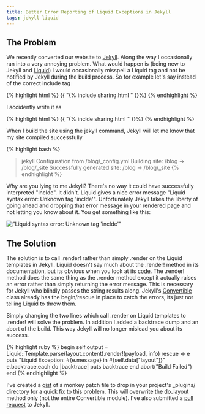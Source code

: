 ```yaml
---
title: Better Error Reporting of Liquid Exceptions in Jekyll
tags: jekyll liquid
---
```

The Problem
------------

We recently converted our website to [Jekyll](https://github.com/mojombo/jekyll). Along the way I occasionally ran into a very annoying problem. What would happen is (being new to Jekyll and [Liquid](https://github.com/Shopify/liquid)) I would occasionally misspell a Liquid tag and not be notified by Jekyll during the build process. So for example let's say instead of the correct include tag
 
{% highlight html %}
{{ "{% include sharing.html " }}%}
{% endhighlight %}

I accidently write it as

{% highlight html %}
{{ "{% inclde sharing.html " }}%}
{% endhighlight %}

When I build the site using the jekyll command, Jekyll will let me know that my site compiled successfully

{% highlight bash %}
> jekyll
Configuration from /blog/_config.yml
Building site: /blog -> /blog/_site
Successfully generated site: /blog -> /blog/_site
{% endhighlight %}

Why are you lying to me Jekyll? There's no way it could have successfully interpreted "inclde". It didn't. Liquid gives a nice error message "Liquid syntax error: Unknown tag 'inclde'". Unfortunately Jekyll takes the liberty of going ahead and dropping that error message in your rendered page and not letting you know about it. You get something like this:

!["Liquid syntax error: Unknown tag 'inclde'"](/blogs/will_brady/assets/jekyll-error.png "Jekyll Error")

The Solution
-------------

The solution is to call .render! rather than simply .render on the Liquid templates in Jekyll. Liquid doesn't say much about the .render! method in its documentation, but its obvious when you look at its [code](https://github.com/Shopify/liquid/blob/master/lib/liquid/template.rb). The .render! method does the same thing as the .render method except it actually raises an error rather than simply returning the error message. This is necessary for Jekyll who blindly passes the string results along. Jekyll's [Convertible](https://github.com/mojombo/jekyll/blob/master/lib/jekyll/convertible.rb) class already has the begin/rescue in place to catch the errors, its just not telling Liquid to throw them.

Simply changing the two lines which call .render on Liquid templates to .render! will solve the problem. In addition I added a backtrace dump and an abort of the build. This way Jekyll will no longer mislead you about its success.

{% highlight ruby %}
begin
  self.output = Liquid::Template.parse(layout.content).render!(payload, info)
rescue => e
  puts "Liquid Exception: #{e.message} in #{self.data["layout"]}"
  e.backtrace.each do |backtrace|
    puts backtrace
  end
  abort("Build Failed")
end
{% endhighlight %}

I've created a [gist](https://gist.github.com/3360478) of a monkey patch file to drop in your project's _plugins/ directory for a quick fix to this problem. This will overwrite the do_layout method only (not the entire Convertible module). I've also submitted a [pull request](https://github.com/mojombo/jekyll/pull/624) to Jekyll.